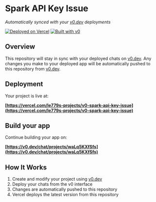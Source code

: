 # Spark API Key Issue

*Automatically synced with your [v0.dev](https://v0.dev) deployments*

[![Deployed on Vercel](https://img.shields.io/badge/Deployed%20on-Vercel-black?style=for-the-badge&logo=vercel)](https://vercel.com/le779s-projects/v0-spark-api-key-issue)
[![Built with v0](https://img.shields.io/badge/Built%20with-v0.dev-black?style=for-the-badge)](https://v0.dev/chat/projects/waLq5KXfSfs)

## Overview

This repository will stay in sync with your deployed chats on [v0.dev](https://v0.dev).
Any changes you make to your deployed app will be automatically pushed to this repository from [v0.dev](https://v0.dev).

## Deployment

Your project is live at:

**[https://vercel.com/le779s-projects/v0-spark-api-key-issue](https://vercel.com/le779s-projects/v0-spark-api-key-issue)**

## Build your app

Continue building your app on:

**[https://v0.dev/chat/projects/waLq5KXfSfs](https://v0.dev/chat/projects/waLq5KXfSfs)**

## How It Works

1. Create and modify your project using [v0.dev](https://v0.dev)
2. Deploy your chats from the v0 interface
3. Changes are automatically pushed to this repository
4. Vercel deploys the latest version from this repository